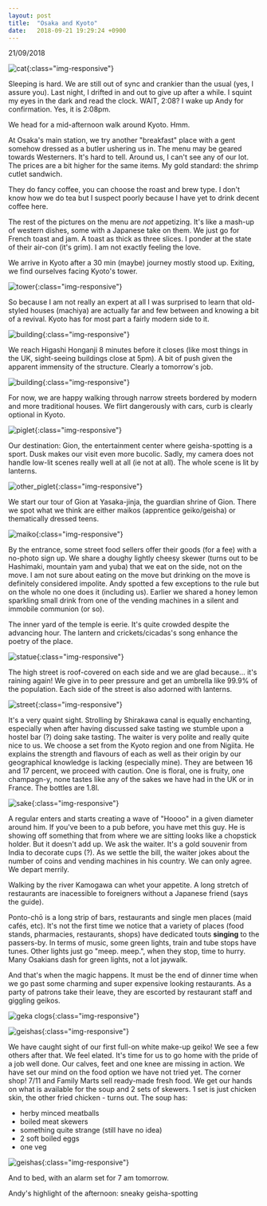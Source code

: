```yaml
---
layout: post
title:  "Osaka and Kyoto"
date:   2018-09-21 19:29:24 +0900
---
```


21/09/2018

![cat]({{site.baseurl}}assets/File46.jpg){:class="img-responsive"}

Sleeping is hard. 
We are still out of sync and crankier than the usual (yes, I assure you).
Last night, I drifted in and out to give up after a while.
I squint my eyes in the dark and read the clock. WAIT, 2:08?
I wake up Andy for confirmation. Yes, it is 2:08pm.

We head for a mid-afternoon walk around Kyoto. Hmm.

At Osaka's main station, we try another "breakfast" place with a gent somehow dressed as a butler ushering us in.
The menu may be geared towards Westerners. It's hard to tell.
Around us, I can't see any of our lot. The prices are a bit higher for the same items.
My gold standard: the shrimp cutlet sandwich. 

They do fancy coffee, you can choose the roast and brew type.
I don't know how we do tea but I suspect poorly because I have yet to drink decent coffee here.

The rest of the pictures on the menu are *not* appetizing. 
It's like a mash-up of western dishes, some with a Japanese take on them. 
We just go for French toast and jam. A toast as thick as three slices. 
I ponder at the state of their air-con (it's grim). I am not exactly feeling the love.

We arrive in Kyoto after a 30 min (maybe) journey mostly stood up. 
Exiting, we find ourselves facing Kyoto's tower.

![tower]({{site.baseurl}}assets/File45.jpg){:class="img-responsive"}

So because I am not really an expert at all I was surprised to learn that old-styled houses (machiya) are actually far and few between and knowing a bit of a revival.
Kyoto has for most part a fairly modern side to it. 

![building]({{site.baseurl}}assets/File47.jpg){:class="img-responsive"}

We reach Higashi Honganji 8 minutes before it closes (like most things in the UK, sight-seeing buildings close at 5pm).
A bit of push given the apparent immensity of the structure. Clearly a tomorrow's job.

![building]({{site.baseurl}}assets/File48.jpg){:class="img-responsive"}

For now, we are happy walking through narrow streets bordered by modern and more traditional houses. We flirt dangerously with cars, curb is clearly optional in Kyoto.

![piglet]({{site.baseurl}}assets/File51.jpg){:class="img-responsive"}

Our destination: Gion, the entertainment center where geisha-spotting is a sport.
Dusk makes our visit even more bucolic. Sadly, my camera does not handle low-lit scenes really well at all (ie not at all). The whole scene is lit by lanterns.

![other_piglet]({{site.baseurl}}assets/File52.jpg){:class="img-responsive"}

We start our tour of Gion at Yasaka-jinja, the guardian shrine of Gion. 
There we spot what we think are either maikos (apprentice geiko/geisha) or thematically dressed teens.

![maiko]({{site.baseurl}}assets/File56.jpg){:class="img-responsive"}

By the entrance, some street food sellers offer their goods (for a fee) with a no-photo sign up.
We share a doughy lightly cheesy skewer (turns out to be Hashimaki, mountain yam and yuba) that we eat on the side, not on the move. I am not sure about eating on the move but drinking on the move is definitely considered impolite. Andy spotted a few exceptions to the rule but on the whole no one does it (including us).
Earlier we shared a honey lemon sparkling small drink from one of the vending machines in a silent and immobile communion (or so). 

The inner yard of the temple is eerie. It's quite crowded despite the advancing hour. The lantern and crickets/cicadas's song enhance the poetry of the place.

![statue]({{site.baseurl}}assets/File57.jpg){:class="img-responsive"}

The high street is roof-covered on each side and we are glad because... it's raining again! We give in to peer pressure and get an umbrella like 99.9% of the population. Each side of the street is also adorned with lanterns.

![street]({{site.baseurl}}assets/File55.jpg){:class="img-responsive"}

It's a very quaint sight. Strolling by Shirakawa canal is equally enchanting, especially when after having discussed sake tasting we stumble upon a hostel bar (?) doing sake tasting. The waiter is very polite and really quite nice to us. We choose a set from the Kyoto region and one from Nigiita. He explains the strength and flavours of each as well as their origin by our geographical knowledge is lacking (especially mine). They are between 16 and 17 percent, we proceed with caution. One is floral, one is fruity, one champagn-y, none tastes like any of the sakes we have had in the UK or in France. The bottles are 1.8l. 

![sake]({{site.baseurl}}assets/File58.jpg){:class="img-responsive"}

A regular enters and starts creating a wave of "Hoooo" in a given diameter around him.
If you've been to a pub before, you have met this guy. He is showing off something that from where we are sitting looks like a chopstick holder. But it doesn't add up. We ask the waiter. It's a gold souvenir from India to decorate cups (?). As we settle the bill, the waiter jokes about the number of coins and vending machines in his country. We can only agree. We depart merrily. 

Walking by the river Kamogawa can whet your appetite. A long stretch of restaurants are inacessible to foreigners without a Japanese friend (says the guide). 

Ponto-chō is a long strip of bars, restaurants and single men places (maid cafés, etc).
It's not the first time we notice that a variety of places (food stands, pharmacies, restaurants, shops) have dedicated touts __singing__ to the passers-by. In terms of music, some green lights, train and tube stops have tunes. Other lights just go "meep. meep.", when they stop, time to hurry. Many Osakians dash for green lights, not a lot jaywalk.

And that's when the magic happens. It must be the end of dinner time when we go past some charming and super expensive looking restaurants. As a party of patrons take their leave, they are escorted by restaurant staff and giggling geikos.

![geka clogs]({{site.baseurl}}assets/File54.jpg){:class="img-responsive"}

![geishas]({{site.baseurl}}assets/File60.jpg){:class="img-responsive"}

We have caught sight of our first full-on white make-up geiko! We see a few others after that.
We feel elated.
It's time for us to go home with the pride of a job well done.
Our calves, feet and one knee are missing in action. 
We have set our mind on the food option we have not tried yet. The corner shop!
7/11 and Family Marts sell ready-made fresh food. We get our hands on what is available for the soup and 2 sets of skewers.
1 set is just chicken skin, the other fried chicken - turns out.
The soup has:
* herby minced meatballs
* boiled meat skewers
* something quite strange (still have no idea)
* 2 soft boiled eggs
* one veg

![geishas]({{site.baseurl}}assets/File59.jpg){:class="img-responsive"}

And to bed, with an alarm set for 7 am tomorrow.

Andy's highlight of the afternoon: sneaky geisha-spotting
